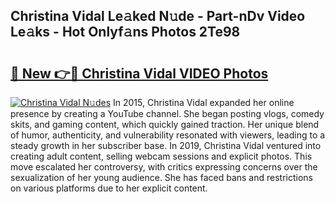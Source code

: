 ## Christina Vidal Le𝚊ked N𝚞de - Part-nDv Video Le𝚊ks - Hot Onlyf𝚊ns Photos 2Te98

# <h2><a href="http://ab6994.deff.icu/?id=Christina+Vidal">🔗 New 👉🔴 Christina Vidal VIDEO Photos</a></h2>

[![Christina Vidal N𝚞des](https://i.imgur.com/rIISA9y.gif)](http://ab6994.deff.icu/?id=Christina+Vidal)
In 2015, Christina Vidal expanded her online presence by creating a YouTube channel. She began posting vlogs, comedy skits, and gaming content, which quickly gained traction. Her unique blend of humor, authenticity, and vulnerability resonated with viewers, leading to a steady growth in her subscriber base. In 2019, Christina Vidal ventured into creating adult content, selling webcam sessions and explicit photos. This move escalated her controversy, with critics expressing concerns over the sexualization of her young audience. She has faced bans and restrictions on various platforms due to her explicit content.
